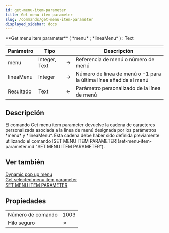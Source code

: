 ```yaml
---
id: get-menu-item-parameter
title: Get menu item parameter
slug: /commands/get-menu-item-parameter
displayed_sidebar: docs
---
```


<!--REF #_command_.Get menu item parameter.Syntax-->**Get menu item parameter** ( *menu* ; *lineaMenu* ) : Text<!-- END REF-->
<!--REF #_command_.Get menu item parameter.Params-->
| Parámetro | Tipo |  | Descripción |
| --- | --- | --- | --- |
| menu | Integer, Text | &#8594;  | Referencia de menú o número de menú |
| lineaMenu | Integer | &#8594;  | Número de línea de menú o -1 para la última línea añadida al menú |
| Resultado | Text | &#8592; | Parámetro personalizado de la línea de menú |

<!-- END REF-->

## Descripción 

<!--REF #_command_.Get menu item parameter.Summary-->El comando Get menu item parameter devuelve la cadena de caracteres personalizada asociada a la línea de menú designada por los parámetros *menu* y *lineaMenu*.<!-- END REF--> Esta cadena debe haber sido definida previamente utilizando el comando [SET MENU ITEM PARAMETER](set-menu-item-parameter.md "SET MENU ITEM PARAMETER").

## Ver también 

[Dynamic pop up menu](dynamic-pop-up-menu.md)  
[Get selected menu item parameter](get-selected-menu-item-parameter.md)  
[SET MENU ITEM PARAMETER](set-menu-item-parameter.md)  

## Propiedades

|  |  |
| --- | --- |
| Número de comando | 1003 |
| Hilo seguro | &cross; |


